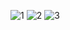 ![1](https://s8.gifyu.com/images/1f917f38271cf4b10.gif)
![2](https://s8.gifyu.com/images/215e589b0923c90ba.gif)
![3](https://s8.gifyu.com/images/384a3ac7e8ce8c146.gif)
